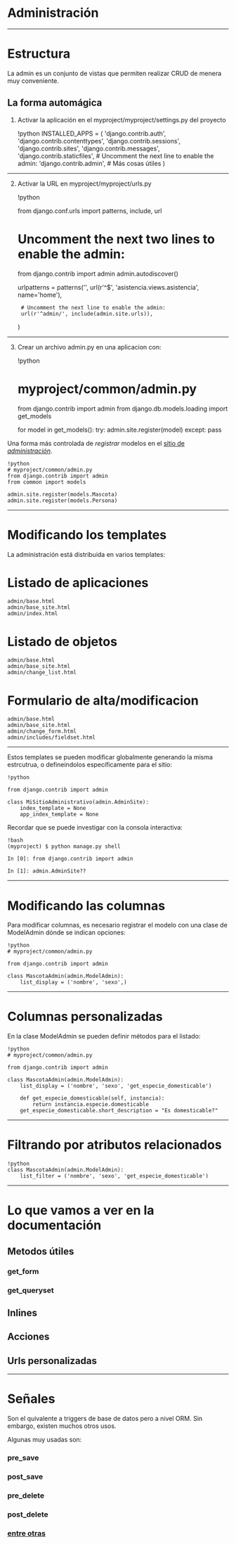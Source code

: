 # Administración

---
# Estructura

La admin es un conjunto de vistas que permiten realizar CRUD de menera muy conveniente.

## La forma automágica

1) Activar la aplicación en el myproject/myproject/settings.py del proyecto

    !python
    INSTALLED_APPS = (
        'django.contrib.auth',
        'django.contrib.contenttypes',
        'django.contrib.sessions',
        'django.contrib.sites',
        'django.contrib.messages',
        'django.contrib.staticfiles',
        # Uncomment the next line to enable the admin:
        'django.contrib.admin',
        # Más cosas útiles
    )

---

2) Activar la URL en myproject/myproject/urls.py

    !python

    from django.conf.urls import patterns, include, url

    # Uncomment the next two lines to enable the admin:
    from django.contrib import admin
    admin.autodiscover()

    urlpatterns = patterns('',
        url(r'^$', 'asistencia.views.asistencia', name='home'),

        # Uncomment the next line to enable the admin:
        url(r'^admin/', include(admin.site.urls)),
    )
---

3) Crear un archivo admin.py en una aplicacion con:

    !python
    # myproject/common/admin.py
    from django.contrib import admin
    from django.db.models.loading import get_models

    for model in get_models():
        try:
            admin.site.register(model)
        except:
            pass

Una forma más controlada de *registrar* modelos en el
<a href="https://docs.djangoproject.com/en/dev/ref/contrib/admin/"
target="_blank">sitio de *administración*</a>.

    !python
    # myproject/common/admin.py
    from django.contrib import admin
    from common import models

    admin.site.register(models.Mascota)
    admin.site.register(models.Persona)




---
# Modificando los templates

La administración está distribuida en varios templates:

# Listado de aplicaciones

    admin/base.html
    admin/base_site.html
    admin/index.html

# Listado de objetos

    admin/base.html
    admin/base_site.html
    admin/change_list.html

# Formulario de alta/modificacion

    admin/base.html
    admin/base_site.html
    admin/change_form.html
    admin/includes/fieldset.html

---
Estos templates se pueden modificar globalmente generando la misma estrcutrua, o
defineindolos específicamente para el sitio:

    !python

    from django.contrib import admin

    class MiSitioAdministrativo(admin.AdminSite):
        index_template = None
        app_index_template = None

Recordar que se puede investigar con la consola interactiva:

    !bash
    (myproject) $ python manage.py shell

    In [0]: from django.contrib import admin

    In [1]: admin.AdminSite??


---

# Modificando las columnas

Para modificar columnas, es necesario registrar el modelo
con una clase de ModelAdmin dónde se indican opciones:

    !python
    # myproject/common/admin.py

    from django.contrib import admin

    class MascotaAdmin(admin.ModelAdmin):
        list_display = ('nombre', 'sexo',)



---

# Columnas personalizadas

En la clase ModelAdmin se pueden definir métodos para el listado:

    !python
    # myproject/common/admin.py

    from django.contrib import admin

    class MascotaAdmin(admin.ModelAdmin):
        list_display = ('nombre', 'sexo', 'get_especie_domesticable')

        def get_especie_domesticable(self, instancia):
            return instancia.especie.domesticable
        get_especie_domesticable.short_description = "Es domesticable?"

---

# Filtrando por atributos relacionados

    !python
    class MascotaAdmin(admin.ModelAdmin):
        list_filter = ('nombre', 'sexo', 'get_especie_domesticable')



---
# Lo que vamos a ver en la documentación

## Metodos útiles

### get_form
### get_queryset

## Inlines

## Acciones

## Urls personalizadas


---

# Señales

Son el quivalente a triggers de base de datos pero a nivel ORM. Sin embargo, existen
muchos otros usos.

Algunas muy usadas son:

### pre_save

### post_save

### pre_delete

### post_delete

### <a href="https://docs.djangoproject.com/en/dev/topics/signals/" target="_blank">entre otras</a>